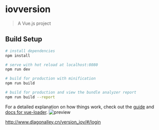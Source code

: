 # iovversion

> A Vue.js project

## Build Setup

``` bash
# install dependencies
npm install

# serve with hot reload at localhost:8080
npm run dev

# build for production with minification
npm run build

# build for production and view the bundle analyzer report
npm run build --report
```

For a detailed explanation on how things work, check out the [guide](http://vuejs-templates.github.io/webpack/) and [docs for vue-loader](http://vuejs.github.io/vue-loader).
![preview](http://www.tzr.me/images/2019/01/09/_20190109143407.md.png "preview")

http://www.dlagonalley.cn/version_iov/#/login
